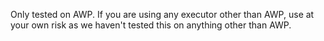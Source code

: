 Only tested on AWP.
If you are using any executor other than AWP, use at your own risk as we haven't tested this on anything other than AWP.
